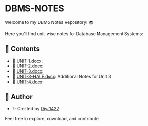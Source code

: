 # DBMS-NOTES

Welcome to my DBMS Notes Repository! 📚

Here you'll find unit-wise notes for Database Management Systems:

## 📂 Contents

- 📄 [UNIT-1.docx](UNIT-1.docx):
- 📄 [UNIT-2.docx](UNIT-2.docx): 
- 📄 [UNIT-3.docx](UNIT-3.docx): 
- 📄 [UNIT-3-HALF.docx](UNIT-3-HALF.docx): Additional Notes for Unit 3
- 📄 [UNIT-4.docx](UNIT-4.docx): 

## 📌 Author

- ✨ Created by [Diya1422](https://github.com/Diya1422)

Feel free to explore, download, and contribute!
